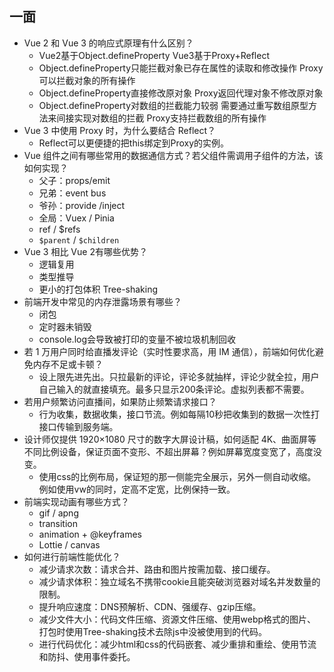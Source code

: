 ## 一面
* Vue 2 和 Vue 3 的响应式原理有什么区别？
  - Vue2基于Object.defineProperty Vue3基于Proxy+Reflect
  - Object.defineProperty只能拦截对象已存在属性的读取和修改操作 Proxy可以拦截对象的所有操作
  - Object.defineProperty直接修改原对象 Proxy返回代理对象不修改原对象
  - Object.defineProperty对数组的拦截能力较弱 需要通过重写数组原型方法来间接实现对数组的拦截 Proxy支持拦截数组的所有操作
* Vue 3 中使用 Proxy 时，为什么要结合 Reflect？
  - Reflect可以更便捷的把this绑定到Proxy的实例。
* Vue 组件之间有哪些常用的数据通信方式？若父组件需调用子组件的方法，该如何实现？
  - 父子：props/emit
  - 兄弟：event bus
  - 爷孙：provide /inject
  - 全局：Vuex / Pinia
  - ref / $refs
  - `$parent` / `$children`
* Vue 3 相比 Vue 2有哪些优势？
  - 逻辑复用
  - 类型推导
  - 更小的打包体积 Tree-shaking
* 前端开发中常见的内存泄露场景有哪些？
  - 闭包
  - 定时器未销毁
  - console.log会导致被打印的变量不被垃圾机制回收
* 若 1 万用户同时给直播发评论（实时性要求高，用 IM 通信），前端如何优化避免内存不足或卡顿？
  - 设上限先进先出。只拉最新的评论，评论多就抽样，评论少就全拉，用户自己输入的就直接填充。最多只显示200条评论。虚拟列表都不需要。
* 若用户频繁访问直播间，如果防止频繁请求接口？
  - 行为收集，数据收集，接口节流。例如每隔10秒把收集到的数据一次性打接口传输到服务端。
* 设计师仅提供 1920×1080 尺寸的数字大屏设计稿，如何适配 4K、曲面屏等不同比例设备，保证页面不变形、不超出屏幕？例如屏幕宽度变宽了，高度没变。
  - 使用css的比例布局，保证短的那一侧能完全展示，另外一侧自动收缩。例如使用vw的同时，定高不定宽，比例保持一致。
* 前端实现动画有哪些方式？
  - gif / apng
  - transition
  - animation + @keyframes
  - Lottie / canvas
* 如何进行前端性能优化？
  - 减少请求次数：请求合并、路由和图片按需加载、接口缓存。
  - 减少请求体积：独立域名不携带cookie且能突破浏览器对域名并发数量的限制。
  - 提升响应速度：DNS预解析、CDN、强缓存、gzip压缩。
  - 减少文件大小：代码文件压缩、资源文件压缩、使用webp格式的图片、打包时使用Tree-shaking技术去除js中没被使用到的代码。
  - 进行代码优化：减少html和css的代码嵌套、减少重排和重绘、使用节流和防抖、使用事件委托。
